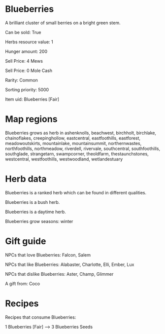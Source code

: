 # Blueberries

A brilliant cluster of small berries on a bright green stem.

Can be sold: True

Herbs resource value: 1

Hunger amount: 200

Sell Price: 4 Mews

Sell Price: 0 Mole Cash

Rarity: Common

Sorting priority: 5000

Item uid: Blueberries [Fair]

# Map regions

Blueberries grows as herb in ashenknolls, beachwest, birchholt, birchlake, chainoflakes, creepinghollow, eastcentral, eastfoothills, eastforest, meadowoutskirts, mountainlake, mountainsummit, northernwastes, northfoothills, northmeadow, riverdell, rivervale, southcentral, southfoothills, southglade, strangetarn, swampcorner, theoldfarm, thestaunchstones, westcentral, westfoothills, westwoodland, wetlandestuary

# Herb data

Blueberries is a ranked herb which can be found in different qualities.

Blueberries is a bush herb.

Blueberries is a daytime herb.

Blueberries grow seasons: winter

# Gift guide

NPCs that love Blueberries: Falcon, Salem

NPCs that like Blueberries: Alabaster, Charlotte, Elli, Ember, Lux

NPCs that dislike Blueberries: Aster, Champ, Glimmer

A gift from: Coco

# Recipes

Recipes that consume Blueberries:

1 Blueberries [Fair] --> 3 Blueberries Seeds
